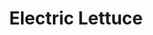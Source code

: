 ---
title: "Electric Lettuce"
url: /portland/electric-lettuce-northeast-alberta-street/
shop: cannabis
---